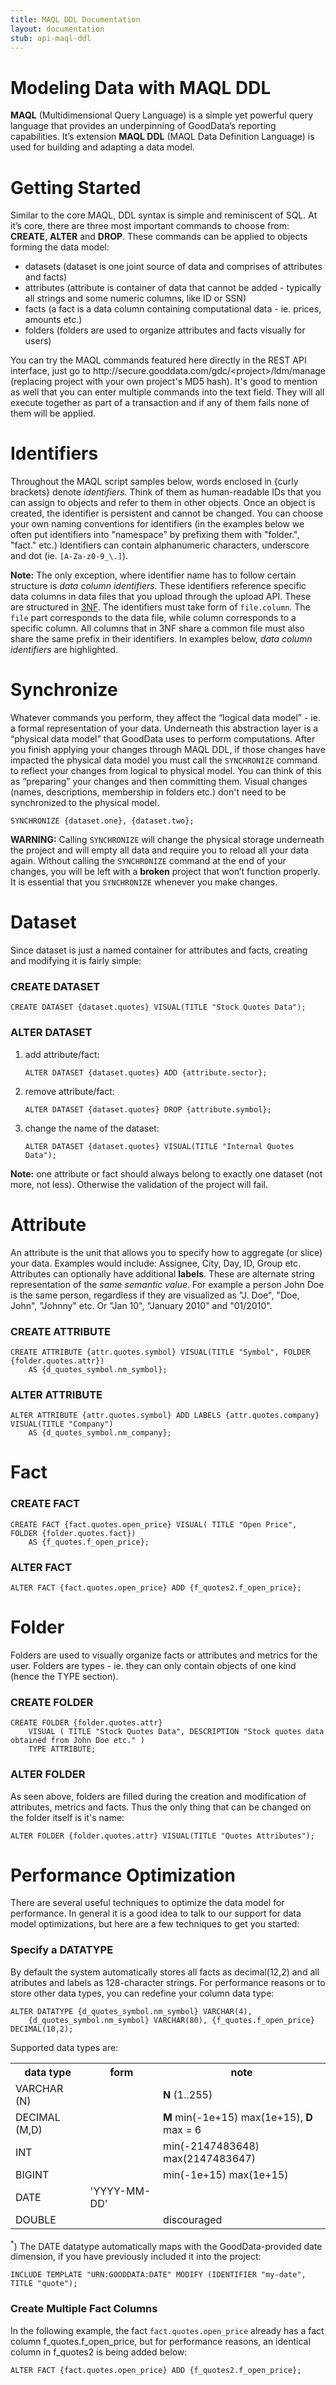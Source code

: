 ```yaml
---
title: MAQL DDL Documentation
layout: documentation
stub: api-maql-ddl
---
```


<h1 id="modeling_data_with_maql_ddl">Modeling Data with MAQL DDL</h1>

<p><strong>MAQL</strong> (Multidimensional Query Language) is a simple yet powerful query language that provides an underpinning of GoodData&#8217;s reporting capabilities. It&#8217;s extension <strong>MAQL DDL</strong> (MAQL Data Definition Language) is used for building and adapting a data model.</p>

<h1 id="getting_started">Getting Started</h1>

Similar to the core MAQL, DDL syntax is simple and reminiscent of SQL. At it&#8217;s core, there are three most important commands to choose from: <strong>CREATE</strong>, <strong>ALTER</strong> and <strong>DROP</strong>. These commands can be applied to objects forming the data model:

 * datasets (dataset is one joint source of data and comprises of attributes and facts)
 * attributes (attribute is container of data that cannot be added - typically all strings and some numeric columns, like ID or SSN)
 * facts (a fact is a data column containing computational data - ie. prices, amounts etc.)
 * folders (folders are used to organize attributes and facts visually for users)

<p>You can try the MAQL commands featured here directly in the REST API interface, just go to http://secure.gooddata.com/gdc/&lt;project&gt;/ldm/manage (replacing project with your own project's MD5 hash). It's good to mention as well that you can enter multiple commands into the text field. They will all execute together as part of a transaction and if any of them fails none of them will be applied.</p>

<h1 id="identifiers">Identifiers</h1>

<p>Throughout the MAQL script samples below, words enclosed in {curly brackets} denote <em>identifiers</em>. Think of them as human-readable IDs that you can assign to objects and refer to them in other objects. Once an object is created, the identifier is persistent and cannot be changed. You can choose your own naming conventions for identifiers (in the examples below we often put identifiers into "namespace" by prefixing them with "folder.", "fact." etc.) Identifiers can contain alphanumeric characters, underscore and dot (ie. <code>[A-Za-z0-9_\.]</code>).</p>

<p class="note"><strong>Note:</strong> The only exception, where identifier name has to follow certain structure is <em>data column identifiers</em>. These identifiers reference specific data columns in data files that you upload through the upload API. These are structured in <a href="http://en.wikipedia.org/wiki/Third_normal_form">3NF</a>. The identifiers must take form of <code>file.column</code>. The <code>file</code> part corresponds to the data file, while column corresponds to a specific column. All columns that in 3NF share a common file must also share the same prefix in their identifiers. In examples below, <em>data column identifiers</em> are <span class="dataColumn">highlighted</span>.</p>

<h1 id="synchronize">Synchronize</h1>

<p>Whatever commands you perform, they affect the &#8220;logical data model&#8221; - ie. a formal representation of your data. Underneath this abstraction layer is a &#8220;physical data model&#8221; that GoodData uses to perform computations. After you finish applying your changes through MAQL DDL, if those changes have impacted the physical data model you must call the <code>SYNCHRONIZE</code> command to reflect your changes from logical to physical model. You can think of this as &#8220;preparing&#8221; your changes and then committing them. Visual changes (names, descriptions, membership in folders etc.) don't need to be synchronized to the physical model.</p>

<pre class="highlight"><code class="maql"><span class="k">SYNCHRONIZE</span> <span class="nv">{dataset.one}</span><span class="p">,</span> <span class="nv">{dataset.two}</span><span class="p">;</span></code></pre>


<p class="warning"><strong>WARNING:</strong> Calling <code>SYNCHRONIZE</code> will change the physical storage underneath the project and will empty all data and require you to reload all your data again. Without calling the <code>SYNCHRONIZE</code> command at the end of your changes, you will be left with a <strong>broken</strong> project that won&#8217;t function properly. It is essential that you <code>SYNCHRONIZE</code> whenever you make changes.</p>

<h1 id="dataset">Dataset</h1>

<p>Since dataset is just a named container for attributes and facts, creating and modifying it is fairly simple:</p>

<h3 id="create_dataset">CREATE DATASET</h3>

<pre class="highlight"><code class="maql"><span class="k">CREATE</span> <span class="k">DATASET</span> <span class="nv">{dataset.quotes}</span> <span class="k">VISUAL</span><span class="p">(</span><span class="k">TITLE</span> <span class="s">&quot;Stock Quotes Data&quot;</span><span class="p">);</span></code></pre>


<h3 id="alter_dataset">ALTER DATASET</h3>

<ol>
    <li>
        <p>add attribute/fact:</p>
        <pre class="highlight"><code class="maql"><span class="k">ALTER</span> <span class="k">DATASET</span> <span class="nv">{dataset.quotes}</span> <span class="k">ADD</span> <span class="nv">{attribute.sector}</span><span class="p">;</span></code></pre>
    </li>
    <li>
        <p>remove attribute/fact:</p>
        <pre class="highlight"><code class="maql"><span class="k">ALTER</span> <span class="k">DATASET</span> <span class="nv">{dataset.quotes}</span> <span class="k">DROP</span> <span class="nv">{attribute.symbol}</span><span class="p">;</span></code></pre>
    </li>
    <li>
        <p>change the name of the dataset:</p>
        <pre class="highlight"><code class="maql"><span class="k">ALTER</span> <span class="k">DATASET</span> <span class="nv">{dataset.quotes}</span> <span class="k">VISUAL</span><span class="p">(</span><span class="k">TITLE</span> <span class="s">&quot;Internal Quotes Data&quot;</span><span class="p">);</span></code></pre>
    </li>
</ol>

<p class="note"><strong>Note:</strong> one attribute or fact should always belong to exactly one dataset (not more, not less). Otherwise the validation of the project will fail.</p>

<h1 id="attribute">Attribute</h1>

<p>An attribute is the unit that allows you to specify how to aggregate (or slice) your data. Examples would include: Assignee, City, Day, ID, Group etc. Attributes can optionally have additional <strong>labels</strong>. These are alternate string representation of the <em>same semantic value</em>. For example a person John Doe is the same person, regardless if they are visualized as &quot;J. Doe&quot;, &quot;Doe, John&quot;, &quot;Johnny&quot; etc. Or &quot;Jan 10&quot;, &quot;January 2010&quot; and &quot;01/2010&quot;.</p>

<h3 id="create_attribute">CREATE ATTRIBUTE</h3>

<pre class="highlight"><code class="maql"><span class="k">CREATE</span> <span class="k">ATTRIBUTE</span> <span class="nv">{attr.quotes.symbol}</span> <span class="k">VISUAL</span><span class="p">(</span><span class="k">TITLE</span> <span class="s">&quot;Symbol&quot;</span><span class="p">,</span> <span class="k">FOLDER</span> <span class="nv">{folder.quotes.attr}</span><span class="p">)</span>
    <span class="k">AS</span> <span class="nv dataColumn">{d_quotes_symbol.nm_symbol}</span><span class="p">;</span></code></pre>


<h3 id="alter_attribute">ALTER ATTRIBUTE</h3>

<pre class="highlight"><code class="maql"><span class="k">ALTER</span> <span class="k">ATTRIBUTE</span> <span class="nv">{attr.quotes.symbol}</span> <span class="k">ADD</span> <span class="k">LABELS</span> <span class="nv">{attr.quotes.company}</span> <span class="k">VISUAL</span><span class="p">(</span><span class="k">TITLE</span> <span class="s">&quot;Company&quot;</span><span class="p">)</span>
    <span class="k">AS</span> <span class="nv dataColumn">{d_quotes_symbol.nm_company}</span><span class="p">;</span></code></pre>



<h1 id="fact">Fact</h1>

<h3 id="create_fact">CREATE FACT</h3>

<pre class="highlight"><code class="maql"><span class="k">CREATE</span> <span class="k">FACT</span> <span class="nv">{fact.quotes.open_price}</span> <span class="k">VISUAL</span><span class="p">(</span> <span class="k">TITLE</span> <span class="s">&quot;Open Price&quot;</span><span class="p">,</span> <span class="k">FOLDER</span> <span class="nv">{folder.quotes.fact}</span><span class="p">)</span>
    <span class="k">AS</span> <span class="nv dataColumn">{f_quotes.f_open_price}</span><span class="p">;</span></code></pre>

<h3 id="alter_fact">ALTER FACT</h3>

<pre class="highlight"><code class="maql"><span class="k">ALTER</span> <span class="k">FACT</span> <span class="nv">{fact.quotes.open_price}</span> <span class="k">ADD</span> <span class="nv dataColumn">{f_quotes2.f_open_price}</span><span class="p">;</span></code></pre>


<h1 id="folder">Folder</h1>

<p>Folders are used to visually organize facts or attributes and metrics for the user. Folders are types - ie. they can only contain objects of one kind (hence the TYPE section).</p>

<h3 id="create_folder">CREATE FOLDER</h3>

<pre class="highlight"><code class="maql"><span class="k">CREATE</span> <span class="k">FOLDER</span> <span class="nv">{folder.quotes.attr}</span>
    <span class="k">VISUAL</span> <span class="p">(</span> <span class="k">TITLE</span> <span class="s">&quot;Stock Quotes Data&quot;</span><span class="p">,</span> <span class="k">DESCRIPTION</span> <span class="s">&quot;Stock quotes data obtained from John Doe etc.&quot;</span> <span class="p">)</span>
    <span class="k">TYPE</span> <span class="k">ATTRIBUTE</span><span class="p">;</span></code></pre>


<h3 id="create_folder">ALTER FOLDER</h3>

<p>As seen above, folders are filled during the creation and modification of attributes, metrics and facts. Thus the only thing that can be changed on the folder itself is it's name:</p>

<pre class="highlight"><code class="maql"><span class="k">ALTER</span> <span class="k">FOLDER</span> <span class="nv">{folder.quotes.attr}</span> <span class="k">VISUAL</span><span class="p">(</span><span class="k">TITLE</span> <span class="s">&quot;Quotes Attributes&quot;</span><span class="p">);</span></code></pre>


<h1 id="performance">Performance Optimization</h1>

<p>There are several useful techniques to optimize the data model for performance. In general it is a good idea to talk to our support for data model optimizations, but here are a few techniques to get you started:</p>

<h3>Specify a DATATYPE</h3>

<p>By default the system automatically stores all facts as decimal(12,2) and all atributes and labels as 128-character strings. For performance reasons or to store other data types, you can redefine your column data type:</p>

<pre class="highlight"><code class="maql"><span class="k">ALTER</span> <span class="k">DATATYPE</span> <span class="nv dataColumn">{d_quotes_symbol.nm_symbol}</span> <span class="k">VARCHAR</span><span class="p">(</span><span class="m">4</span><span class="p">),</span>
    <span class="nv dataColumn">{d_quotes_symbol.nm_symbol}</span> <span class="k">VARCHAR</span><span class="p">(</span><span class="m">80</span><span class="p">),</span> <span class="nv dataColumn">{f_quotes.f_open_price}</span> <span class="k">DECIMAL</span><span class="p">(</span><span class="m">10</span><span class="p">,</span><span class="m">2</span><span class="p">);</span></code></pre>

    
<p>Supported data types are:</p>
<table>
    <tbody>
        <tr>
            <th class="confluenceTh">data type</th>
            <th class="confluenceTh">form</th>
            <th class="confluenceTh">note</th>
        </tr>
        <tr>
            <td class="confluenceTd">VARCHAR (N)</td>
            <td class="confluenceTd">&nbsp;</td>
            <td class="confluenceTd"><b>N</b> (1..255)</td>
        </tr>
        <tr>
            <td class="confluenceTd">DECIMAL (M,D)</td>
            <td class="confluenceTd">&nbsp;</td>
            <td class="confluenceTd"><b>M</b> min(-1e+15) max(1e+15), <b>D</b> max = 6</td>
        </tr>
        <tr>
            <td class="confluenceTd">INT</td>
            <td class="confluenceTd">&nbsp;</td>
            <td class="confluenceTd">min(-2147483648) max(2147483647)</td>
        </tr>
        <tr>
            <td class="confluenceTd">BIGINT</td>
            <td class="confluenceTd">&nbsp;</td>
            <td class="confluenceTd">min(-1e+15) max(1e+15)</td>
        </tr>
        <tr>
            <td class="confluenceTd">DATE</td>
            <td class="confluenceTd">'YYYY-MM-DD'</td>
            <td class="confluenceTd">&nbsp;</td>
        </tr>
        <tr>
            <td class="confluenceTd">DOUBLE</td>
            <td class="confluenceTd">&nbsp;</td>
            <td class="confluenceTd">discouraged</td>
        </tr>
    </tbody>
</table>

<p><sup>*</sup>) The DATE datatype automatically maps with the GoodData-provided date dimension, if you have previously included it into the project:</p>
<pre class="highlight"><code class="maql"><span class="k">INCLUDE</span> <span class="k">TEMPLATE</span> <span class="s">&quot;URN:GOODDATA:DATE&quot;</span> <span class="k">MODIFY</span> <span class="p">(</span><span class="nb">IDENTIFIER</span> <span class="s">&quot;my-date&quot;</span><span class="p">,</span> <span class="k">TITLE</span> <span class="s">&quot;quote&quot;</span><span class="p">);</span></code></pre>

<h3>Create Multiple Fact Columns</h3>

<p>In the following example, the fact <code>fact.quotes.open_price</code> already has a fact column f_quotes.f_open_price, but for performance reasons, an identical column in f_quotes2 is being added below:</p>
<pre class="highlight"><code class="maql"><span class="k">ALTER</span> <span class="k">FACT</span> <span class="nv">{fact.quotes.open_price}</span> <span class="k">ADD</span> <span class="nv dataColumn">{f_quotes2.f_open_price}</span><span class="p">;</span></code></pre>

